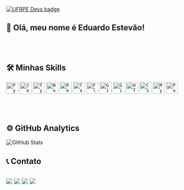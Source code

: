[![UFRPE Devs badge](https://raw.githubusercontent.com/ufrpe-devs/comunidade/main/media/ufrpe-devs-badge.svg)](https://github.com/ufrpe-devs/comunidade)
## 🧡 Olá, meu nome é Eduardo Estevão!


<br><br>
## 🛠 Minhas Skills
<code><img height="32" src="https://skillicons.dev/icons?i=py" alt="Python"/></code>
<code><img height="32" src="https://skillicons.dev/icons?i=js" alt="Javascript"/></code>
<code><img height="32" src="https://skillicons.dev/icons?i=ts" alt="Typescript"/></code>
<code><img height="32" src="https://skillicons.dev/icons?i=nodejs" alt="Nodejs"/></code>
<code><img height="32" src="https://skillicons.dev/icons?i=react" alt="React"/></code>
<code><img height="32" src="https://skillicons.dev/icons?i=tailwind" alt="Tailwind"/></code>
<code><img height="32" src="https://skillicons.dev/icons?i=flutter" alt="Flutter"/></code>
<code><img height="32" src="https://skillicons.dev/icons?i=git" alt="Git"/></code>
<code><img height="32" src="https://skillicons.dev/icons?i=github" alt="Github"/></code>
<code><img height="32" src="https://skillicons.dev/icons?i=html" alt="HTML5"/></code>
<code><img height="32" src="https://skillicons.dev/icons?i=css" alt="CSS"/></code>
<code><img height="32" src="https://skillicons.dev/icons?i=mysql" alt="MySQL"/></code>
<code><img height="32" src="https://skillicons.dev/icons?i=postgres" alt="PostegreSQL"/></code>

<br><br>
## ⚙️ GitHub Analytics
![GitHub Stats](https://github-readme-stats.vercel.app/api/top-langs/?username=eduardoesnc&layout=compact&langs_count=7&theme=dark)


## 📞 Contato
<code><a href = "mailto:eduardo.encavalcante@gmail.com"><img src="https://img.shields.io/badge/Gmail-D14836?style=for-the-badge&logo=gmail&logoColor=white" target="_blank"></a></code>
<code><a href="https://instagram.com/eduardoesnc" target="_blank"><img src="https://img.shields.io/badge/Instagram-E4405F?style=for-the-badge&logo=instagram&logoColor=white" target="_blank"></a></code>
<code><a href="https://www.linkedin.com/in/eduardoesnc/" target="_blank"><img src="https://img.shields.io/badge/-LinkedIn-%230077B5?style=for-the-badge&logo=linkedin&logoColor=white" target="_blank"></a></code>
<code><a href="https://eduardoesnc.vercel.app" target="_blank"><img src="https://img.shields.io/badge/Vercel-000000?style=for-the-badge&logo=vercel&logoColor=white" target="_blank"></a></code>
---
<!--
**eduardoesnc/eduardoesnc** is a ✨ _special_ ✨ repository because its `README.md` (this file) appears on your GitHub profile.

Here are some ideas to get you started:

- 🔭 I’m currently working on ...
- 🌱 I’m currently learning ...
- 👯 I’m looking to collaborate on ...
- 🤔 I’m looking for help with ...
- 💬 Ask me about ...
- 📫 How to reach me: ...
- 😄 Pronouns: ...
- ⚡ Fun fact: ...
-->
